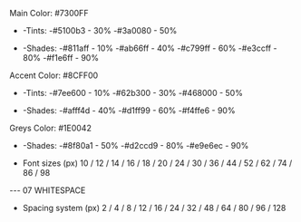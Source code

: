 Main Color: #7300FF

- -Tints:
  -#5100b3 - 30%
  -#3a0080 - 50%

- -Shades:
  -#811aff - 10%
  -#ab66ff - 40%
  -#c799ff - 60%
  -#e3ccff - 80%
  -#f1e6ff - 90%

Accent Color: #8CFF00

- -Tints:
  -#7ee600 - 10%
  -#62b300 - 30%
  -#468000 - 50%

- -Shades:
  -#afff4d - 40%
  -#d1ff99 - 60%
  -#f4ffe6 - 90%

Greys Color: #1E0042

- -Shades:
  -#8f80a1 - 50%
  -#d2ccd9 - 80%
  -#e9e6ec - 90%

- Font sizes (px)
  10 / 12 / 14 / 16 / 18 / 20 / 24 / 30 / 36 / 44 / 52 / 62 / 74 / 86 / 98

--- 07 WHITESPACE

- Spacing system (px)
  2 / 4 / 8 / 12 / 16 / 24 / 32 / 48 / 64 / 80 / 96 / 128
